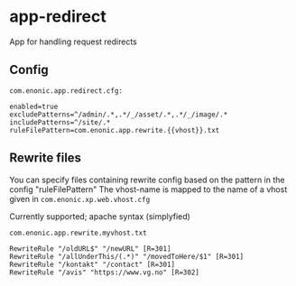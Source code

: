 # app-redirect
App for handling request redirects


## Config

``com.enonic.app.redirect.cfg:``

    enabled=true
    excludePatterns=^/admin/.*,.*/_/asset/.*,.*/_/image/.*
    includePatterns=^/site/.*
    ruleFilePattern=com.enonic.app.rewrite.{{vhost}}.txt


## Rewrite files

You can specify files containing rewrite config based on the pattern in the config "ruleFilePattern"
The vhost-name is mapped to the name of a vhost given in ``com.enonic.xp.web.vhost.cfg``

Currently supported; apache syntax (simplyfied)

``com.enonic.app.rewrite.myvhost.txt``

    RewriteRule "/oldURL$" "/newURL" [R=301]
    RewriteRule "/allUnderThis/(.*)" "/movedToHere/$1" [R=301]
    RewriteRule "/kontakt" "/contact" [R=301]
    RewriteRule "/avis" "https://www.vg.no" [R=302]


